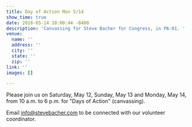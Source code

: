 ```yaml
---
title: Day of Action Mon 5/14
show_time: true
date: 2018-05-14 10:00:44 -0400
description: 'Canvassing for Steve Bacher for Congress, in PA-01. '
venue:
  name: ''
  address: ''
  city: ''
  state: ''
  zip: ''
link: ''
images: []

---
```

Please join us on Saturday, May 12, Sunday, May 13 and Monday, May 14, from 10 a.m. to 6 p.m. for "Days of Action" (canvassing).     

Email info@stevebacher.com to be connected with our volunteer coordinator.